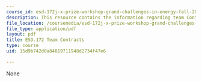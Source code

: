 ```yaml
---
course_id: esd-172j-x-prize-workshop-grand-challenges-in-energy-fall-2009
description: This resource contains the information regarding team Contracts.
file_location: /coursemedia/esd-172j-x-prize-workshop-grand-challenges-in-energy-fall-2009/15d9b742d0a84819711948d2734f47e6_MITESD_172JF09_contracts.pdf
file_type: application/pdf
layout: pdf
title: ESD.172 Team Contracts
type: course
uid: 15d9b742d0a84819711948d2734f47e6

---
```

None